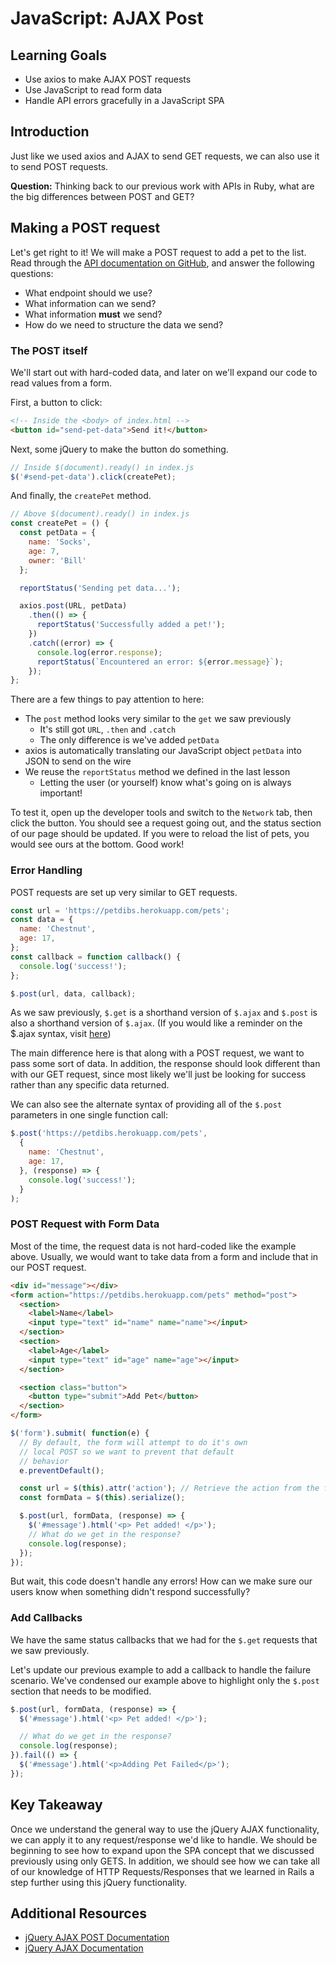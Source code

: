 # JavaScript: AJAX Post

## Learning Goals
- Use axios to make AJAX POST requests
- Use JavaScript to read form data
- Handle API errors gracefully in a JavaScript SPA

## Introduction

Just like we used axios and AJAX to send GET requests, we can also use it to send POST requests.

**Question:** Thinking back to our previous work with APIs in Ruby, what are the big differences between POST and GET?

## Making a POST request

Let's get right to it! We will make a POST request to add a pet to the list. Read through the [API documentation on GitHub](https://github.com/AdaGold/pets_api/blob/master/README.md), and answer the following questions:

- What endpoint should we use?
- What information can we send?
- What information **must** we send?
- How do we need to structure the data we send?

### The POST itself

We'll start out with hard-coded data, and later on we'll expand our code to read values from a form.

First, a button to click:

```html
<!-- Inside the <body> of index.html -->
<button id="send-pet-data">Send it!</button>
```

Next, some jQuery to make the button do something.

```javascript
// Inside $(document).ready() in index.js
$('#send-pet-data').click(createPet);
```

And finally, the `createPet` method.

```javascript
// Above $(document).ready() in index.js
const createPet = () {
  const petData = {
    name: 'Socks',
    age: 7,
    owner: 'Bill'
  };

  reportStatus('Sending pet data...');

  axios.post(URL, petData)
    .then(() => {
      reportStatus('Successfully added a pet!');
    })
    .catch((error) => {
      console.log(error.response);
      reportStatus(`Encountered an error: ${error.message}`);
    });
};
```

There are a few things to pay attention to here:
- The `post` method looks very similar to the `get` we saw previously
  - It's still got `URL`, `.then` and `.catch`
  - The only difference is we've added `petData`
- axios is automatically translating our JavaScript object `petData` into JSON to send on the wire
- We reuse the `reportStatus` method we defined in the last lesson
  - Letting the user (or yourself) know what's going on is always important!

To test it, open up the developer tools and switch to the `Network` tab, then click the button. You should see a request going out, and the status section of our page should be updated. If you were to reload the list of pets, you would see ours at the bottom. Good work!

### Error Handling




POST requests are set up very similar to GET requests.
```javascript
const url = 'https://petdibs.herokuapp.com/pets';
const data = {
  name: 'Chestnut',
  age: 17,
};
const callback = function callback() {
  console.log('success!');
};

$.post(url, data, callback);
```

As we saw previously, `$.get` is a shorthand version of `$.ajax` and `$.post` is also a shorthand version of `$.ajax`. (If you would like a reminder on the $.ajax syntax, visit [here](http://api.jquery.com/jquery.ajax/))

The main difference here is that along with a POST request, we want to pass some sort of data. In addition, the response should look different than with our GET request, since most likely we'll just be looking for success rather than any specific data returned.

We can also see the alternate syntax of providing all of the `$.post` parameters in one single function call:
```javascript
$.post('https://petdibs.herokuapp.com/pets',
  {
    name: 'Chestnut',
    age: 17,
  }, (response) => {
    console.log('success!');
  }
);
```
### POST Request with Form Data
Most of the time, the request data is not hard-coded like the example above. Usually, we would want to take data from a form and include that in our POST request.

```html
<div id="message"></div>
<form action="https://petdibs.herokuapp.com/pets" method="post">
  <section>
    <label>Name</label>
    <input type="text" id="name" name="name"></input>
  </section>
  <section>
    <label>Age</label>
    <input type="text" id="age" name="age"></input>
  </section>

  <section class="button">
    <button type="submit">Add Pet</button>
  </section>
</form>
```

```javascript
$('form').submit( function(e) {
  // By default, the form will attempt to do it's own
  // local POST so we want to prevent that default
  // behavior
  e.preventDefault();

  const url = $(this).attr('action'); // Retrieve the action from the form
  const formData = $(this).serialize();

  $.post(url, formData, (response) => {
    $('#message').html('<p> Pet added! </p>');
    // What do we get in the response?
    console.log(response);
  });
});
```

But wait, this code doesn't handle any errors! How can we make sure our users know when something didn't respond successfully?

### Add Callbacks
We have the same status callbacks that we had for the `$.get` requests that we saw previously.

Let's update our previous example to add a callback to handle the failure scenario. We've condensed our example above to highlight only the `$.post` section that needs to be modified.
```javascript
$.post(url, formData, (response) => {
  $('#message').html('<p> Pet added! </p>');

  // What do we get in the response?
  console.log(response);
}).fail(() => {
  $('#message').html('<p>Adding Pet Failed</p>');
});
```

## Key Takeaway
Once we understand the general way to use the jQuery AJAX functionality, we can apply it to any request/response we'd like to handle. We should be beginning to see how to expand upon the SPA concept that we discussed previously using only GETS. In addition, we should see how we can take all of our knowledge of HTTP Requests/Responses that we learned in Rails a step further using this jQuery functionality.

## Additional Resources
- [jQuery AJAX POST Documentation](https://api.jquery.com/jquery.post/)
- [jQuery AJAX Documentation](http://api.jquery.com/jquery.ajax/)
